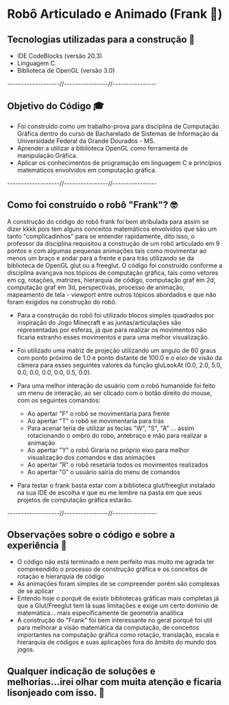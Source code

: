 
# Robô Articulado e Animado (Frank 🤖)

##  Tecnologias utilizadas para a construção 🔨
- IDE CodeBlocks (versão 20.3)
- Linguagem C 
- Biblioteca de OpenGL (versão 3.0)

-------------------//----------------//----------------

## Objetivo do Código 🎓
- Foi construído como um trabalho-prova para disciplina de Computação Gráfica dentro do curso de Bacharelado de Sistemas de Informação da Universidade Federal da Grande Dourados - MS.
- Aprender a utilizar a biblioteca OpenGL como ferramenta de manipulação Gráfica.
- Aplicar os conhecimentos de programação em linguagem C e princípios matemáticos envolvidos em computação gráfica.

-------------------//----------------//----------------

## Como foi construído o robô "Frank"? 🤓
A construção do código do robô frank foi bem atribulada para assim se dizer kkkk pois tem alguns conceitos matemáticos envolvidos que são um tanto "complicadinhos" para se entender rapidamente, dito isso, o professor da disciplina requisitou a construção de um robô articulado em 9 pontos e com algumas pequenas animações tais como movimentar ao menos um braço e andar para a frente e para trás utilizando se da biblioteca de OpenGL glut ou a freeglut.
O código foi construído conforme a disciplina avançava nos tópicos de computação gráfica, tais como vetores em cg, rotações, matrizes, hierarquia de código, computação graf em 2d, computação graf em 3d, perspectivas, processo de animação, mapeamento de tela - viewport entre outros tópicos abordados e que não foram exigidos na construção do robô.
- Para a construção do robô foi utilizado blocos simples quadrados por inspiração do Jogo Minecraft e as juntas/articulações são representadas por esferas, já que para realizar os movimentos não ficaria estranho esses movimentos e para uma melhor visualização.
- Foi utilizado uma matriz de projeção utilizando um angulo de 60 graus com ponto próximo de 1.0 e ponto distante de 100.0 e o eixo de visão da câmera para esses seguintes valores da função gluLookAt (0.0, 2.0, 5.0, 0.0, 0.0, 0.0, 0.0, 0.5, 0.0).
- Para uma melhor interação do usuário com o robô humanóide foi feito um menu de interação, ao ser clicado com o botão direito do mouse, com os seguintes comandos:
    * Ao apertar "F" o robô se movimentaria para frente
    * Ao apertar "T" o robô se movimentaria para trás
    * Para acenar teria de utilizar as teclas "W", "S", "A" ... assim rotacionando o ombro do robo, antebraço e mão para realizar a animação
    * Ao apertar "Y" o robô Giraria no próprio eixo para melhor visualização dos comandos e das animações
    * Ao apertar "R" o robô resetaria todos os movimentos realizados
    * Ao apertar "0" o usuário sairia do menu de comandos

- Para testar o frank basta estar com a biblioteca glut/freeglut instalado na sua IDE de escolha e que eu me lembre na pasta em que seus projetos de computação gráfica estarão.

-------------------//----------------//----------------

## Observações sobre o código e sobre a experiência 🎯
- O código não está terminado e nem perfeito mas muito me agrada ter compreendido o processo de construção gráfica e os conceitos de rotação e hierarquia de código
- As animações foram simples de se compreender porém são complexas de se aplicar
- Entendo hoje o porquê de existir bibliotecas gráficas mais completas já que a Glut/Freeglut tem lá suas limitações e exige um certo domínio de matemática... mais especificamente de geometria analítica
- A construção do "Frank" foi bem interessante no geral porquê foi util para melhorar a visão matemática da computação, de conceitos importantes na computação gráfica como rotação, translação, escala e hierarquia de códigos e suas aplicações fora do âmbito do mundo dos jogos.

## Qualquer indicação de soluções e melhorias...irei olhar com muita atenção e ficaria lisonjeado com isso. 🤙